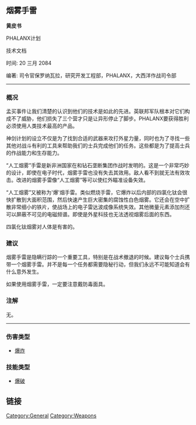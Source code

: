 ## 烟雾手雷

**黄皮书**

PHALANX计划

技术文档

时间: 20 三月 2084

编著: 司令官保罗纳瓦拉，研究开发工程部，PHALANX，大西洋作战司令部

------------------------------------------------------------------------

### 概况

孟买事件让我们清楚的认识到他们的技术是如此的先进。英联邦军队根本对它们构成不了威胁，他们损失了三个营才只是让异形停止了脚步。PHALANX要获得胜利必须使用人类技术最高的产品。

神剑计划的设立不仅是为了找到合适的武器来攻打外星力量，同时也为了寻找一些其他对战斗有利的工具来帮助我们的士兵完成他们的任务。这些都是为了提高士兵的作战能力和生存能力。

“人工烟雾”手雷是新非洲国家在和钻石垄断集团作战时发明的。这是一个非常巧妙的设计，即使在电子时代，烟雾手雷也没有失去其效用。敌人看不到就无法有效攻击。改进的烟雾手雷像“人工烟雾”等可以使红外瞄准设备失效。

“人工烟雾”又被称为'爆'烟手雷。类似燃烧手雷，它爆炸以后内部的四氯化钛会很快扩散到大面积范围，然后快速产生巨大密集的腐蚀性白色烟雾。它还会在空中扩散非常细小的铁片，使战场上的电子雷达波成像系统失效。其他微量元素添加剂还可以屏蔽不可见的电磁频谱。即使是外星科技也无法透视烟雾后面的东西。

四氯化钛烟雾对人体是有害的。

### 建议

烟雾手雷是隐瞒行踪的一个重要工具，特别是在战术撤退的时候。建议每个士兵携带一个烟雾手雷。并不是每一个任务都需要隐秘行动，但我们永远不可能知道会有什么意外发生。

如果使用烟雾手雷，一定要注意戴防毒面具。

### 注解

无。

------------------------------------------------------------------------

### 伤害类型

- [爆炸](伤害#爆炸 "wikilink")

### 技能类型

- [爆破](技能#爆破 "wikilink")

## 链接

[Category:General](Category:General "wikilink")
[Category:Weapons](Category:Weapons "wikilink")